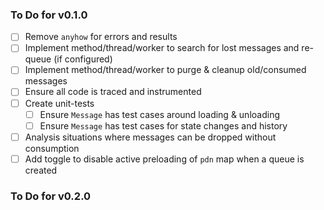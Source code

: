 
### To Do for v0.1.0

- [ ] Remove `anyhow` for errors and results
- [ ] Implement method/thread/worker to search for lost messages and re-queue (if configured)
- [ ] Implement method/thread/worker to purge & cleanup old/consumed messages
- [ ] Ensure all code is traced and instrumented
- [ ] Create unit-tests
  - [ ] Ensure `Message` has test cases around loading & unloading
  - [ ] Ensure `Message` has test cases for state changes and history
- [ ] Analysis situations where messages can be dropped without consumption
- [ ] Add toggle to disable active preloading of `pdn` map when a queue is created

### To Do for v0.2.0
